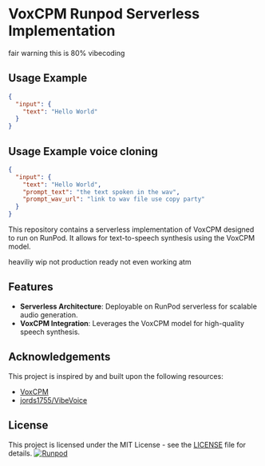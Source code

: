 # VoxCPM Runpod Serverless Implementation

fair warning this is 80% vibecoding

## Usage Example 

```json
{
  "input": {
    "text": "Hello World"
  }
}
```


## Usage Example voice cloning

```json
{
  "input": {
    "text": "Hello World",
    "prompt_text": "the text spoken in the wav",
    "prompt_wav_url": "link to wav file use copy party"
  }
}
```

This repository contains a serverless implementation of VoxCPM designed to run on RunPod. It allows for text-to-speech synthesis using the VoxCPM model.

heaviliy wip not production ready not even working atm

## Features

*   **Serverless Architecture**: Deployable on RunPod serverless for scalable audio generation.
*   **VoxCPM Integration**: Leverages the VoxCPM model for high-quality speech synthesis.

## Acknowledgements

This project is inspired by and built upon the following resources:

*   [VoxCPM](https://github.com/OpenBMB/VoxCPM/)
*   [jords1755/VibeVoice](https://github.com/jords1755/VibeVoice)

## License

This project is licensed under the MIT License - see the [LICENSE](LICENSE) file for details.
[![Runpod](https://api.runpod.io/badge/earetaurus/runpod-voxcpm)](https://console.runpod.io/hub/earetaurus/runpod-voxcpm)